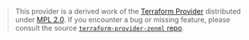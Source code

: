 > This provider is a derived work of the [Terraform Provider](https://github.com/zenml-io/terraform-provider-zenml)
> distributed under [MPL 2.0](https://www.mozilla.org/en-US/MPL/2.0/). If you encounter a bug or missing feature,
> please consult the source [`terraform-provider-zenml` repo](https://github.com/zenml-io/terraform-provider-zenml/issues).